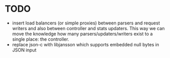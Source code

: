 # TODO

* insert load balancers (or simple proxies) between parsers and
  request writers and also between controller and stats updaters.
  This way we can move the knowledge how many parsers/updaters/writers
  exist to a single place: the controller.
* replace json-c with libjansson which supports embedded null bytes in
  JSON input
